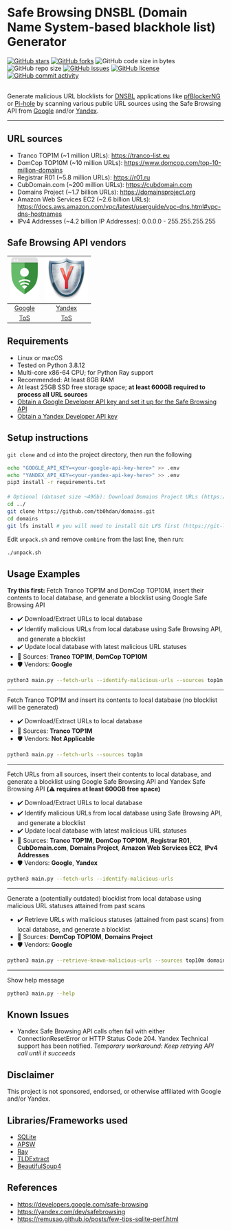 # Safe Browsing DNSBL (Domain Name System-based blackhole list) Generator

[![GitHub stars](https://img.shields.io/github/stars/elliotwutingfeng/Safe-Browsing-DNSBL-Generator?style=social)](https://github.com/elliotwutingfeng/Safe-Browsing-DNSBL-Generator/stargazers)
[![GitHub forks](https://img.shields.io/github/forks/elliotwutingfeng/Safe-Browsing-DNSBL-Generator?style=social)](https://github.com/elliotwutingfeng/Safe-Browsing-DNSBL-Generator/network/members)
![GitHub code size in bytes](https://img.shields.io/github/languages/code-size/elliotwutingfeng/Safe-Browsing-DNSBL-Generator)
![GitHub repo size](https://img.shields.io/github/repo-size/elliotwutingfeng/Safe-Browsing-DNSBL-Generator)
[![GitHub issues](https://img.shields.io/github/issues/elliotwutingfeng/Safe-Browsing-DNSBL-Generator)](https://github.com/elliotwutingfeng/Safe-Browsing-DNSBL-Generator/issues)
[![GitHub license](https://img.shields.io/github/license/elliotwutingfeng/Safe-Browsing-DNSBL-Generator)](https://github.com/elliotwutingfeng/Safe-Browsing-DNSBL-Generator/blob/master/LICENSE)
[![GitHub commit activity](https://img.shields.io/github/commit-activity/w/elliotwutingfeng/Safe-Browsing-DNSBL-Generator)](https://github.com/elliotwutingfeng/Safe-Browsing-DNSBL-Generator/commits/master)

\
Generate malicious URL blocklists for [DNSBL](https://en.wikipedia.org/wiki/Domain_Name_System-based_blackhole_list) applications like [pfBlockerNG](https://linuxincluded.com/block-ads-malvertising-on-pfsense-using-pfblockerng-dnsbl) or [Pi-hole](https://pi-hole.net) by scanning various public URL sources using the Safe Browsing API from [Google](https://developers.google.com/safe-browsing) and/or [Yandex](https://yandex.com/dev/safebrowsing).

---

## URL sources

-   Tranco TOP1M (~1 million URLs): <https://tranco-list.eu>
-   DomCop TOP10M (~10 million URLs): <https://www.domcop.com/top-10-million-domains>
-   Registrar R01 (~5.8 million URLs): <https://r01.ru>
-   CubDomain.com (~200 million URLs): <https://cubdomain.com>
-   Domains Project (~1.7 billion URLs): <https://domainsproject.org>
-   Amazon Web Services EC2 (~2.6 billion URLs): <https://docs.aws.amazon.com/vpc/latest/userguide/vpc-dns.html#vpc-dns-hostnames>
-   IPv4 Addresses (~4.2 billion IP Addresses): 0.0.0.0 - 255.255.255.255

## Safe Browsing API vendors

| <a href="https://developers.google.com/safe-browsing"><img height="100px" src="images/google.svg" alt="Google Safe Browsing API" /></a> | <a href="https://yandex.com/dev/safebrowsing"><img height="100px" src="images/yandex.png" alt="Yandex Safe Browsing API" /></a> |
| :-------------------------------------------------------------------------------------------------------------------------------------: | :-----------------------------------------------------------------------------------------------------------------------------: |
|                                          [Google](https://developers.google.com/safe-browsing)                                          |                                          [Yandex](https://yandex.com/dev/safebrowsing)                                          |
|                                        [ToS](https://developers.google.com/safe-browsing/terms)                                         |                                      [ToS](https://yandex.ru/legal/yandex_sb_api/?lang=en)                                      |

## Requirements

-   Linux or macOS
-   Tested on Python 3.8.12
-   Multi-core x86-64 CPU; for Python Ray support
-   Recommended: At least 8GB RAM
-   At least 25GB SSD free storage space; **at least 600GB required to process all URL sources**
-   [Obtain a Google Developer API key and set it up for the Safe Browsing API](https://developers.google.com/safe-browsing/v4/get-started)
-   [Obtain a Yandex Developer API key](https://yandex.com/dev/safebrowsing)

## Setup instructions

`git clone` and `cd` into the project directory, then run the following

```bash
echo "GOOGLE_API_KEY=<your-google-api-key-here>" >> .env
echo "YANDEX_API_KEY=<your-yandex-api-key-here>" >> .env
pip3 install -r requirements.txt

# Optional (dataset size ~49Gb): Download Domains Project URLs (https://domainsproject.org)
cd ../
git clone https://github.com/tb0hdan/domains.git
cd domains
git lfs install # you will need to install Git LFS first (https://git-lfs.github.com)
```

Edit `unpack.sh` and remove `combine` from the last line, then run:

```bash
./unpack.sh
```

## Usage Examples

**Try this first:** Fetch Tranco TOP1M and DomCop TOP10M, insert their contents to local database, and generate a blocklist using Google Safe Browsing API

-   :heavy_check_mark: Download/Extract URLs to local database
-   :heavy_check_mark: Identify malicious URLs from local database using Safe Browsing API, and generate a blocklist
-   :heavy_check_mark: Update local database with latest malicious URL statuses
-   :memo: Sources: **Tranco TOP1M**, **DomCop TOP10M**
-   :shield: Vendors: **Google**

```bash
python3 main.py --fetch-urls --identify-malicious-urls --sources top1m top10m --vendors google
```

---

Fetch Tranco TOP1M and insert its contents to local database (no blocklist will be generated)

-   :heavy_check_mark: Download/Extract URLs to local database
-   :memo: Sources: **Tranco TOP1M**
-   :shield: Vendors: **Not Applicable**

```bash
python3 main.py --fetch-urls --sources top1m
```

---

Fetch URLs from all sources, insert their contents to local database, and generate a blocklist using Google Safe Browsing API and Yandex Safe Browsing API **(:warning: requires at least 600GB free space)**

-   :heavy_check_mark: Download/Extract URLs to local database
-   :heavy_check_mark: Identify malicious URLs from local database using Safe Browsing API, and generate a blocklist
-   :heavy_check_mark: Update local database with latest malicious URL statuses
-   :memo: Sources: **Tranco TOP1M**, **DomCop TOP10M**, **Registrar R01**, **CubDomain.com**, **Domains Project**, **Amazon Web Services EC2**, **IPv4 Addresses**
-   :shield: Vendors: **Google**, **Yandex**

```bash
python3 main.py --fetch-urls --identify-malicious-urls
```

---

Generate a (potentially outdated) blocklist from local database using malicious URL statuses attained from past scans

-   :heavy_check_mark: Retrieve URLs with malicious statuses (attained from past scans) from local database, and generate a blocklist
-   :memo: Sources: **DomCop TOP10M**, **Domains Project**
-   :shield: Vendors: **Google**

```bash
python3 main.py --retrieve-known-malicious-urls --sources top10m domainsproject --vendors google
```

---

Show help message

```bash
python3 main.py --help
```

## Known Issues

-   Yandex Safe Browsing API calls often fail with either ConnectionResetError or HTTP Status Code 204. Yandex Technical support has been notified. _Temporary workaround: Keep retrying API call until it succeeds_

## Disclaimer

This project is not sponsored, endorsed, or otherwise affiliated with Google and/or Yandex.

## Libraries/Frameworks used

-   [SQLite](https://www.sqlite.org)
-   [APSW](https://rogerbinns.github.io/apsw)
-   [Ray](https://www.ray.io)
-   [TLDExtract](https://github.com/john-kurkowski/tldextract)
-   [BeautifulSoup4](https://beautiful-soup-4.readthedocs.io)

## References

-   <https://developers.google.com/safe-browsing>
-   <https://yandex.com/dev/safebrowsing>
-   <https://remusao.github.io/posts/few-tips-sqlite-perf.html>
